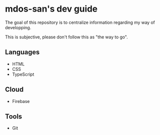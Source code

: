 # mdos-san's dev guide

The goal of this repository is to centralize information regarding my way of developping.

This is subjective, please don't follow this as "the way to go".

## Languages

  - HTML
  - CSS
  - TypeScript

## Cloud

  - Firebase

## Tools

  - Git
